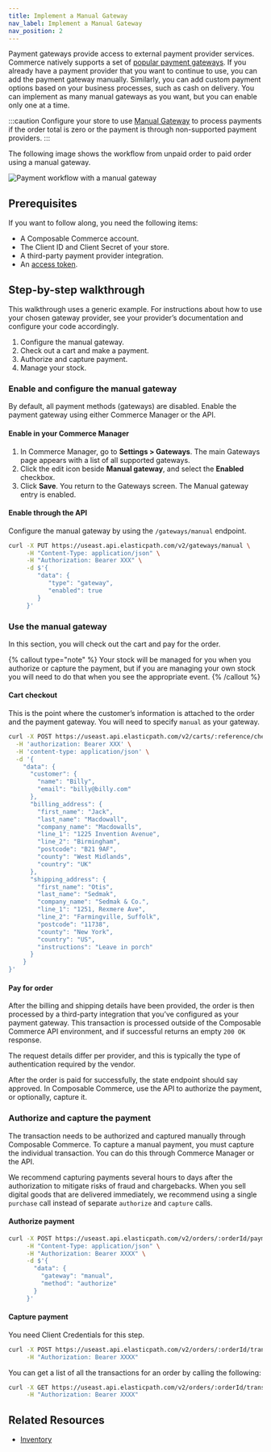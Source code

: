 ```yaml
---
title: Implement a Manual Gateway
nav_label: Implement a Manual Gateway
nav_position: 2
---
```


Payment gateways provide access to external payment provider services. Commerce natively supports a set of [popular payment gateways](/docs/carts-orders/payments/payments-developer/implement-payment-gateways#natively-supported-payment-gateways). If you already have a payment provider that you want to continue to use, you can add the payment gateway manually. Similarly, you can add custom payment options based on your business processes, such as cash on delivery. You can implement as many manual gateways as you want, but you can enable only one at a time.

:::caution
Configure your store to use [Manual Gateway](/docs/api/carts/authorize-setup) to process payments if the order total is zero or the payment is through non-supported payment providers.
:::

The following image shows the workflow from unpaid order to paid order using a manual gateway.

![Payment workflow with a manual gateway](/assets/manual-gateway-flow.png)

## Prerequisites

If you want to follow along, you need the following items:

- A Composable Commerce account.
- The Client ID and Client Secret of your store.
- A third-party payment provider integration.
- An [access token](/guides/Getting-Started/your-first-api-request).

## Step-by-step walkthrough

This walkthrough uses a generic example. For instructions about how to use your chosen gateway provider, see your provider’s documentation and configure your code accordingly.

1. Configure the manual gateway.
2. Check out a cart and make a payment.
3. Authorize and capture payment.
4. Manage your stock.

### Enable and configure the manual gateway

By default, all payment methods (gateways) are disabled. Enable the payment gateway using either Commerce Manager or the API.

#### Enable in your Commerce Manager

1. In Commerce Manager, go to **Settings > Gateways**.
  The main Gateways page appears with a list of all supported gateways.
2. Click the edit icon beside **Manual gateway**, and select the **Enabled** checkbox.
3. Click **Save**.
  You return to the Gateways screen. The Manual gateway entry is enabled.

#### Enable through the API

Configure the manual gateway by using the `/gateways/manual` endpoint.

```sh
curl -X PUT https://useast.api.elasticpath.com/v2/gateways/manual \
     -H "Content-Type: application/json" \
     -H "Authorization: Bearer XXX" \
     -d $'{
        "data": {
           "type": "gateway",
           "enabled": true
        }
     }'
```

### Use the manual gateway

In this section, you will check out the cart and pay for the order.

{% callout type="note"  %}
Your stock will be managed for you when you authorize or capture the payment, but if you are managing your own stock you will need to do that when you see the appropriate event.
{% /callout %}

#### Cart checkout

This is the point where the customer’s information is attached to the order and the payment gateway. You will need to specify `manual` as your gateway.

```bash
curl -X POST https://useast.api.elasticpath.com/v2/carts/:reference/checkout \
  -H 'authorization: Bearer XXX' \
  -H 'content-type: application/json' \
  -d '{
    "data": {
      "customer": {
        "name": "Billy",
        "email": "billy@billy.com"
      },
      "billing_address": {
        "first_name": "Jack",
        "last_name": "Macdowall",
        "company_name": "Macdowalls",
        "line_1": "1225 Invention Avenue",
        "line_2": "Birmingham",
        "postcode": "B21 9AF",
        "county": "West Midlands",
        "country": "UK"
      },
      "shipping_address": {
        "first_name": "Otis",
        "last_name": "Sedmak",
        "company_name": "Sedmak & Co.",
        "line_1": "1251, Rexmere Ave",
        "line_2": "Farmingville, Suffolk",
        "postcode": "11738",
        "county": "New York",
        "country": "US",
        "instructions": "Leave in porch"
      }
    }
}'
```

#### Pay for order

After the billing and shipping details have been provided, the order is then processed by a third-party integration that youʼve configured as your payment gateway. This transaction is processed outside of the Composable Commerce API environment, and if successful returns an empty `200 OK` response.

The request details differ per provider, and this is typically the type of authentication required by the vendor.

After the order is paid for successfully, the state endpoint should say approved. In Composable Commerce, use the API to authorize the payment, or optionally, capture it.

### Authorize and capture the payment

The transaction needs to be authorized and captured manually through Composable Commerce. To capture a manual payment, you must capture the individual transaction. You can do this through Commerce Manager or the API.

We recommend capturing payments several hours to days after the authorization to mitigate risks of fraud and chargebacks. When you sell digital goods that are delivered immediately, we recommend using a single `purchase` call instead of separate `authorize` and `capture` calls.

#### Authorize payment

```sh
curl -X POST https://useast.api.elasticpath.com/v2/orders/:orderId/payments \
     -H "Content-Type: application/json" \
     -H "Authorization: Bearer XXXX" \
     -d $'{
       "data": {
         "gateway": "manual",
         "method": "authorize"
       }
     }'
```

#### Capture payment

You need Client Credentials for this step.

```sh
curl -X POST https://useast.api.elasticpath.com/v2/orders/:orderId/transactions/:transaction_id/capture \
     -H "Authorization: Bearer XXXX"
```

You can get a list of all the transactions for an order by calling the following:

```sh
curl -X GET https://useast.api.elasticpath.com/v2/orders/:orderId/transactions \
     -H "Authorization: Bearer XXXX"
```

## Related Resources

- [Inventory](/docs/pxm/inventories/inventory)
